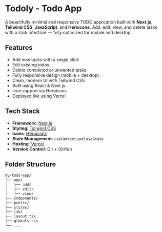 #  Todoly - Todo App

A beautifully minimal and responsive TODO application built with **Next.js**, **Tailwind CSS**, **JavaScript**, and **Heroicons**. Add, edit, view, and delete tasks with a slick interface — fully optimized for mobile and desktop.

##  Features

- Add new tasks with a single click
- Edit existing todos
- Delete completed or unwanted tasks
- Fully responsive design (mobile + desktop)
- Clean, modern UI with Tailwind CSS
- Built using React & Next.js
- Icon support via Heroicons
- Deployed live using Vercel

##  Tech Stack

- **Framework**: [Next.js](https://nextjs.org/)
- **Styling**: [Tailwind CSS](https://tailwindcss.com/)
- **Icons**: [Heroicons](https://heroicons.com/)
- **State Management**: `useContext` and `useState`
- **Hosting**: [Vercel](https://vercel.com/)
- **Version Control**: Git + GitHub

##  Folder Structure

```bash
my-todo-app/
├── app/
│   ├── add/
│   ├── edit/
│   └── view/
├── components/
├── public/
├── styles/
├── lib/
├── layout.tsx
├── globals.css
└── ...

